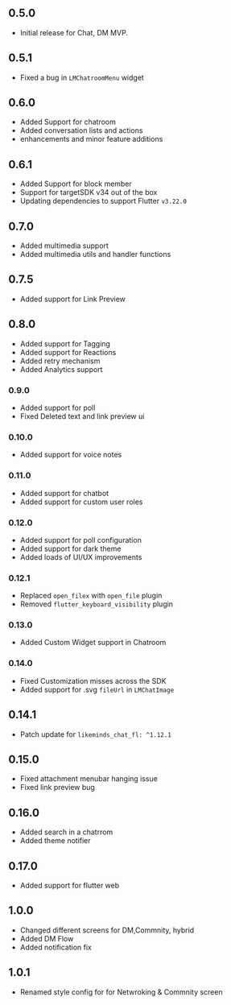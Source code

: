 ## 0.5.0

- Initial release for Chat, DM MVP.

## 0.5.1

- Fixed a bug in `LMChatroomMenu` widget

## 0.6.0

- Added Support for chatroom
- Added conversation lists and actions
- enhancements and minor feature additions

## 0.6.1

- Added Support for block member
- Support for targetSDK v34 out of the box
- Updating dependencies to support Flutter `v3.22.0`

## 0.7.0

- Added multimedia support
- Added multimedia utils and handler functions

## 0.7.5

- Added support for Link Preview

## 0.8.0

- Added support for Tagging
- Added support for Reactions
- Added retry mechanism
- Added Analytics support

### 0.9.0

- Added support for poll
- Fixed Deleted text and link preview ui

### 0.10.0

- Added support for voice notes

### 0.11.0

- Added support for chatbot
- Added support for custom user roles

### 0.12.0

- Added support for poll configuration
- Added support for dark theme
- Added loads of UI/UX improvements

### 0.12.1

- Replaced `open_filex` with `open_file` plugin
- Removed `flutter_keyboard_visibility` plugin

### 0.13.0

- Added Custom Widget support in Chatroom

### 0.14.0

- Fixed Customization misses across the SDK
- Added support for .svg `fileUrl` in `LMChatImage`

## 0.14.1

- Patch update for `likeminds_chat_fl: ^1.12.1`

## 0.15.0

- Fixed attachment menubar hanging issue
- Fixed link preview bug

## 0.16.0

- Added search in a chatrrom
- Added theme notifier

## 0.17.0

- Added support for flutter web

## 1.0.0

- Changed different screens for DM,Commnity, hybrid
- Added DM Flow
- Added notification fix

## 1.0.1

- Renamed style config for for Netwroking & Commnity screen